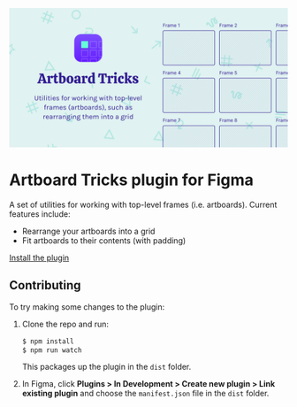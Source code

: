 ![Cover art](/art/cover.png)

# Artboard Tricks plugin for Figma

A set of utilities for working with top-level frames (i.e. artboards). Current features include:

* Rearrange your artboards into a grid
* Fit artboards to their contents (with padding)

[Install the plugin](https://www.figma.com/community/plugin/911261236876701307/Artboard-Tricks)

## Contributing

To try making some changes to the plugin:

1. Clone the repo and run:

       $ npm install
       $ npm run watch

   This packages up the plugin in the `dist` folder.

2. In Figma, click **Plugins > In Development > Create new plugin > Link existing plugin**
   and choose the `manifest.json` file in the `dist` folder.
